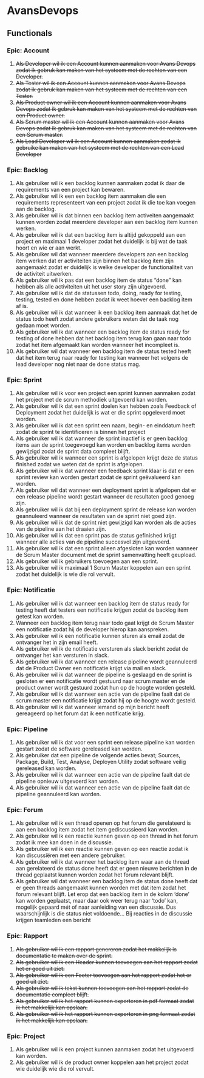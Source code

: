# AvansDevops

## Functionals

### Epic: Account

1. ~~Als Developer wil ik een Account kunnen aanmaken voor Avans Devops zodat ik gebruk kan maken van het systeem met de rechten van een Developer.~~
1. ~~Als Tester wil ik een Account kunnen aanmaken voor Avans Devops zodat ik gebruk kan maken van het systeem met de rechten van een Tester.~~
1. ~~Als Product owner wil ik een Account kunnen aanmaken voor Avans Devops zodat ik gebruk kan maken van het systeem met de rechten van een Product owner.~~
1. ~~Als Scrum master wil ik een Account kunnen aanmaken voor Avans Devops zodat ik gebruk kan maken van het systeem met de rechten van een Scrum master.~~
1. ~~Als Lead Developer wil ik een Account kunnen aanmaken zodat ik gebruike kan maken van het systeem met de rechten van een Lead Developer~~

### Epic: Backlog

1. Als gebruiker wil ik een backlog kunnen aanmaken zodat ik daar de requirements van een project kan bewaren.
1. Als gebruiker wil ik een een backlog item aanmaken die een requirements representeert van een project zodat ik die toe kan voegen aan de backlog.
1. Als gebruiker wil ik dat binnen een backlog item activeiten aangemaakt kunnen worden zodat meerdere developer aan een backlog item kunnen werken.
1. Als gebruiker wil ik dat een backlog item is altijd gekoppeld aan een project en maximaal 1 developer zodat het duidelijk is bij wat de taak hoort en wie er aan werkt.
1. Als gebruiker wil dat wanneer meerdere developers aan een backlog item werken dat er activiteiten zijn binnen het backlog item zijn aangemaakt zodat er duidelijk is welke developer de functionaliteit van de activiteit uitwerken.
1. Als gebruiker wil ik pas dat een backlog item de status “done” kan hebben als alle activiteiten uit het user story zijn uitgevoerd.
1. Als gebruiker wil ik dat de statussen todo, doing, ready for testing, testing, tested en done hebben zodat ik weet hoever een backlog item af is.
1. Als gebruiker wil ik dat wanneer ik een backlog item aanmaak dat het de status todo heeft zodat andere gebruikers weten dat de taak nog gedaan moet worden.
1. Als gebruiker wil ik dat wanneer een backlog item de status ready for testing of done hebben dat het backlog item terug kan gaan naar todo zodat het item afgemaakt kan worden wanneer het incompleet is.
1. Als gebruiker wil dat wanneer een backlog item de status tested heeft dat het item terug naar ready for testing kan wanneer het volgens de lead developer nog niet naar de done status mag.

### Epic: Sprint

1. Als gebruiker wil ik voor een project een sprint kunnen aanmaken zodat het project met de scrum methodiek uitgevoerd kan worden.
1. Als gebruiker wil ik dat een sprint doelen kan hebben zoals Feedback of Deployment zodat het duidelijk is wat er die sprint opgeleverd moet worden.
1. Als gebruiker wil ik dat een sprint een naam, begin- en einddatum heeft zodat de sprint te identificeren is binnen het project
1. Als gebruiker wil ik dat wanneer de sprint inactief is er geen backlog items aan de sprint toegevoegd kan worden en backlog items worden gewijzigd zodat de sprint data compleet blijft.
1. Als gebruiker wil ik wanneer een sprint is afgelopen krijgt deze de status finished zodat we weten dat de sprint is afgelopen.
1. Als gebruiker wil ik dat wanneer een feedback sprint klaar is dat er een sprint review kan worden gestart zodat de sprint geëvalueerd kan worden.
1. Als gebruiker wil dat wanneer een deployment sprint is afgelopen dat er een release pipeline wordt gestart wanneer de resultaten goed genoeg zijn.
1. Als gebruiker wil ik dat bij een deployment sprint de release kan worden geannuleerd wanneer de resultaten van de sprint niet goed zijn.
1. Als gebruiker wil ik dat de sprint niet gewijzigd kan worden als de acties van de pipeline aan het draaien zijn.
1. Als gebruiker wil ik dat een sprint pas de status gefinished krijgt wanneer alle acties van de pipeline succesvol zijn uitgevoerd.
1. Als gebruiker wil ik dat een sprint alleen afgesloten kan worden wanneer de Scrum Master document met de sprint samenvatting heeft geupload.
1. Als gebruiker wil ik gebruikers toevoegen aan een sprint.
1. Als gebruiker wil ik maximaal 1 Scrum Master koppelen aan een sprint zodat het duidelijk is wie die rol vervult.

### Epic: Notificatie

1. Als gebruiker wil ik dat wanneer een backlog item de status ready for testing heeft dat testers een notificatie krijgen zodat de backlog item getest kan worden.
1. Wanneer een backlog item terug naar todo gaat krijgt de Scrum Master een notificatie zodat hij de developer hierop kan aanspreken.
1. Als gebruiker wil ik een notificatie kunnen sturen als email zodat de ontvanger het in zijn email heeft.
1. Als gebruiker wil ik de notificatie versturen als slack bericht zodat de ontvanger het kan versturen in slack.
1. Als gebruiker wil ik dat wanneer een release pipeline wordt geannuleerd dat de Product Owner een notificatie krijgt via mail en slack.
1. Als gebruiker wil ik dat wanneer de pipeline is geslaagd en de sprint is gesloten er een notificatie wordt gestuurd naar scrum master en de product owner wordt gestuurd zodat hun op de hoogte worden gesteld.
1. Als gebruiker wil ik dat wanneer een actie van de pipeline faalt dat de scrum master een notificatie krijgt zodat hij op de hoogte wordt gesteld.
1. Als gebruiker wil ik dat wanneer iemand op mijn bericht heeft gereageerd op het forum dat ik een notificatie krijg.

### Epic: Pipeline

1. Als gebruiker wil ik dat voor een sprint een release pipeline kan worden gestart zodat de software gereleased kan worden.
1. Als gebruiker dat een pipeline de volgende acties bevat; Sources, Package, Build, Test, Analyse, Deployen Utility zodat software veilig gereleased kan worden.
1. Als gebruiker wil ik dat wanneer een actie van de pipeline faalt dat de pipeline opnieuw uitgevoerd kan worden.
1. Als gebruiker wil ik dat wanneer een actie van de pipeline faalt dat de pipeline geannuleerd kan worden.

### Epic: Forum

1. Als gebruiker wil ik een thread openen op het forum die gerelateerd is aan een backlog item zodat het item gediscussieerd kan worden.
1. Als gebruiker wil ik een reactie kunnen geven op een thread in het forum zodat ik mee kan doen in de discussie.
1. Als gebruiker wil ik een reactie kunnen geven op een reactie zodat ik kan discussiëren met een andere gebruiker.
1. Als gebruiker wil ik dat wanneer het backlog item waar aan de thread aan gerelateerd de status done heeft dat er geen nieuwe berichten in de thread geplaatst kunnen worden zodat het forum relevant blijft.
1. Als gebruiker wil dat wanneer een backlog item de status done heeft dat er geen threads aangemaakt kunnen worden met dat item zodat het forum relevant blijft. Let erop dat een backlog item in de kolom ‘done’ kan worden geplaatst, maar daar ook weer terug naar ‘todo’ kan, mogelijk gepaard mét of naar aanleiding van een discussie. Dus waarschijnlijk is die status niet voldoende… Bij reacties in de discussie krijgen teamleden een bericht

### Epic: Rapport

1. ~~Als gebruiker wil ik een rapport genereren zodat het makkelijk is documentatie te maken over de sprint.~~
1. ~~Als gebruiker wil ik een Header kunnen toevoegen aan het rapport zodat het er goed uit ziet.~~
1. ~~Als gebruiker wil ik een Footer toevoegen aan het rapport zodat het er goed uit ziet.~~
1. ~~Als gebruiker wil ik tekst kunnen toevoegen aan het rapport zodat de documentatie compleet blijft.~~
1. ~~Als gebruiker wil ik het rapport kunnen exporteren in pdf formaat zodat ik het makkelijk kan opslaan.~~
1. ~~Als gebruiker wil ik het rapport kunnen exporteren in png formaat zodat ik het makkelijk kan opslaan.~~

### Epic: Project

1. Als gebruiker wil ik een project kunnen aanmaken zodat het uitgevoerd kan worden.
1. Als gebruiker wil ik de product owner koppelen aan het project zodat wie duidelijk wie die rol vervult.
